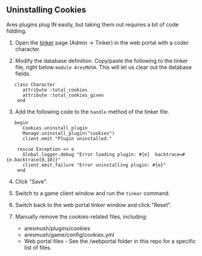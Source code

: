 ## Uninstalling Cookies

Ares plugins plug IN easily, but taking them out requires a bit of code fiddling.

1. Open the [tinker](https://aresmush.com/tutorials/code/tinker.html#how-to-tinker) page (Admin -> Tinker) in the web portal with a coder character.

2. Modify the database definition.  Copy/paste the following to the tinker file, right below `module AresMUSH`. This will let us clear out the database fields.
 
```
   class Character
      attribute :total_cookies
      attribute :total_cookies_given
    end
```

3. Add the following code to the `handle` method of the tinker file.
 
```
   begin 
      Cookies.uninstall_plugin
      Manage.uninstall_plugin("cookies")
      client.emit "Plugin uninstalled."
      
    rescue Exception => e
      Global.logger.debug "Error loading plugin: #{e}  backtrace=#{e.backtrace[0,10]}"
      client.emit_failure "Error uninstalling plugin: #{e}"
    end
```

4. Click "Save".

5. Switch to a game client window and run the `tinker` command.

6. Switch back to the web portal tinker window and click "Reset".

7. Manually remove the cookies-related files, including:
    * aresmush/plugins/cookies
    * aresmush/game/config/cookies.yml
    * Web portal files - See the /webportal folder in this repo for a specific list of files.
